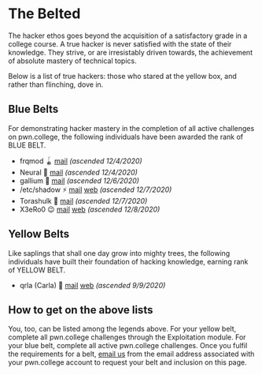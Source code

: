 # The Belted

The hacker ethos goes beyond the acquisition of a satisfactory grade in a college course.
A true hacker is never satisfied with the state of their knowledge.
They strive, or are irresistably driven towards, the achievement of absolute mastery of technical topics.

Below is a list of true hackers: those who stared at the yellow box, and rather than flinching, dove in.

## Blue Belts

For demonstrating hacker mastery in the completion of all active challenges on pwn.college, the following individuals have been awarded the rank of BLUE BELT.

- frqmod 🪀 [mail](mailto:frqmod@gmail.com) *(ascended 12/4/2020)*
- Neural 🤡 [mail](mailto:neural@protonmail.com) *(ascended 12/4/2020)*
- gallium 🤯 [mail](mailto:jlin139@asu.edu) *(ascended 12/6/2020)*
- /etc/shadow ⚡️ [mail](mailto:danialyunus@gmail.com) [web](https://danialyunus.com) *(ascended 12/7/2020)*
- Torashulk 🐶 [mail](mailto:torashulk@gmail.com) *(ascended 12/7/2020)*
- X3eRo0 😉 [mail](mailto:psinghania929@gmail.com) [web](https://x3ero0.tech) *(ascended 12/8/2020)*

## Yellow Belts

Like saplings that shall one day grow into mighty trees, the following individuals have built their foundation of hacking knowledge, earning rank of YELLOW BELT.

- qrla (Carla) 🥺 [mail](mailto:loresfca.flores1@gmail.com) [web](https://carla.is.mad.af/) *(ascended 9/9/2020)*

## How to get on the above lists

You, too, can be listed among the legends above.
For your yellow belt, complete all pwn.college challenges through the Exploitation module.
For your blue belt, complete all active pwn.college challenges.
Once you fulfil the requirements for a belt, [email us](mailto:pwn-college@asu.edu) from the email address associated with your pwn.college account to request your belt and inclusion on this page.
